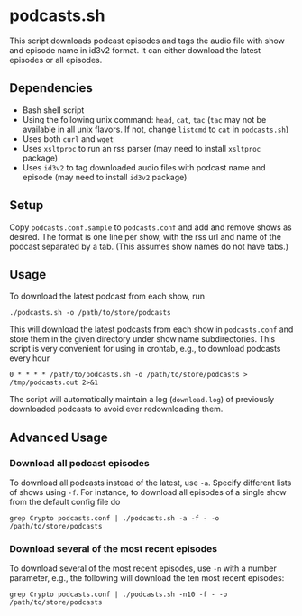 # podcasts.sh

This script downloads podcast episodes and tags the audio file with
show and episode name in id3v2 format.  It can either download the
latest episodes or all episodes.

## Dependencies

- Bash shell script
- Using the following unix command: `head`, `cat`, `tac` (`tac` may
  not be available in all unix flavors.  If not, change `listcmd` to
  `cat` in `podcasts.sh`)
- Uses both `curl` and `wget`
- Uses `xsltproc` to run an rss parser (may need to install `xsltproc`
  package)
- Uses `id3v2` to tag downloaded audio files with podcast name and
  episode (may need to install `id3v2` package)

## Setup

Copy `podcasts.conf.sample` to `podcasts.conf` and add and remove
shows as desired.  The format is one line per show, with the rss url
and name of the podcast separated by a tab.  (This assumes show names
do not have tabs.)

## Usage

To download the latest podcast from each show, run

    ./podcasts.sh -o /path/to/store/podcasts

This will download the latest podcasts from each show in
`podcasts.conf` and store them in the given directory under show name
subdirectories.  This script is very convenient for using in crontab, e.g., to download podcasts every hour

    0 * * * * /path/to/podcasts.sh -o /path/to/store/podcasts > /tmp/podcasts.out 2>&1

The script will automatically maintain a log (`download.log`) of
previously downloaded podcasts to avoid ever redownloading them.

## Advanced Usage

### Download all podcast episodes

To download all podcasts instead of the latest, use `-a`.  Specify
different lists of shows using `-f`.  For instance, to download all
episodes of a single show from the default config file do

    grep Crypto podcasts.conf | ./podcasts.sh -a -f - -o /path/to/store/podcasts

### Download several of the most recent episodes

To download several of the most recent episodes, use `-n` with a
number parameter, e.g., the following will download the ten most
recent episodes:

    grep Crypto podcasts.conf | ./podcasts.sh -n10 -f - -o /path/to/store/podcasts

